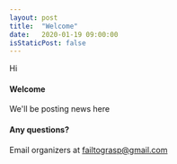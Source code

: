 ```yaml
---
layout: post
title:  "Welcome"
date:   2020-01-19 09:00:00
isStaticPost: false
---
```


Hi
#### Welcome
We'll be posting news here

#### Any questions? 
Email organizers at [failtograsp@gmail.com](mailto:failtograsp@gmail.com)